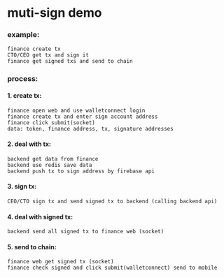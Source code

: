 # muti-sign demo

### example:
    finance create tx
    CTO/CEO get tx and sign it
    finance get signed txs and send to chain

### process:

#### 1. create tx:
    finance open web and use walletconnect login
    finance create tx and enter sign account address
    finance click submit(socket)
    data: token, finance address, tx, signature addresses
#### 2. deal with tx:
    backend get data from finance
    backend use redis save data
    backend push tx to sign address by firebase api
#### 3. sign tx:
    CEO/CTO sign tx and send signed tx to backend (calling backend api)
#### 4. deal with signed tx:
    backend send all signed tx to finance web (socket)
#### 5. send to chain:
    finance web get signed tx (socket)
    finance check signed and click submit(walletconnect) send to mobile
